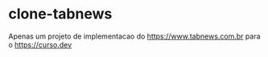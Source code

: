 # clone-tabnews
Apenas um projeto de implementacao do https://www.tabnews.com.br para o https://curso.dev
